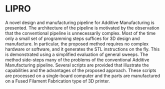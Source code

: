 # LIPRO
A novel design and manufacturing pipeline for Additive Manufacturing is presented. The architecture of the pipeline is motivated by the observation that the conventional pipeline is unnecessarily complex. Most of the time only a small set of programming steps suffices for 3D design and manufacture.  In particular, the proposed method requires no complex hardware or software, and it generates the STL instructions on the fly.  This is demonstrated using a simplified evaluation of general sweeps. The method side-steps many of the problems of the conventional Additive Manufacturing pipeline. Several scripts are provided that illustrate the capabilities and the advantages of the proposed approach. These scripts are processed on a single-board computer and the parts are manufactured on a Fused Filament Fabrication type of 3D printer.

